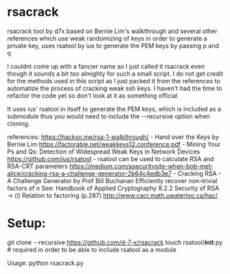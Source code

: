 # rsacrack
rsacrack tool by d7x
based on Bernie Lim's walkthrough and several other references which use weak randomizing of keys in order to generate a private key, uses rsatool by ius to generate the PEM keys by passing p and q

I couldnt come up with a fancier name so I  just called it rsacrack even though it sounds a bit too almighty for such a small script. I do not get credit for the methods used in this script as I just packed it from the references to automatize the process of cracking weak ssh keys. I haven't had the time to refactor the code yet so don't look at it as something official 

It uses ius' rsatool in itself to generate the PEM keys, which is included as a submodule thus you would need to include the --recursive option when cloning. 

references:
https://hackso.me/rsa-1-walkthrough/ - Hand over the Keys by Bernie Lim
https://factorable.net/weakkeys12.conference.pdf - Mining Your Ps and Qs: Detection of Widespread Weak Keys in Network Devices
https://github.com/ius/rsatool - rsatool can be used to calculate RSA and RSA-CRT parameters
https://medium.com/asecuritysite-when-bob-met-alice/cracking-rsa-a-challenge-generator-2b64c4edb3e7 - Cracking RSA - A Challenge Generator by Prof Bill Buchanan 
Efficiently recover non-trivial factors of n
See: Handbook of Applied Cryptography
8.2.2 Security of RSA -> (i) Relation to factoring (p.287)
http://www.cacr.math.uwaterloo.ca/hac/


# Setup: 
git clone --recursive https://github.com/d-7-x/rsacrack
touch rsatool/__init__.py # required in order to be able to include rsatool as a module 

Usage:
python rsacrack.py
